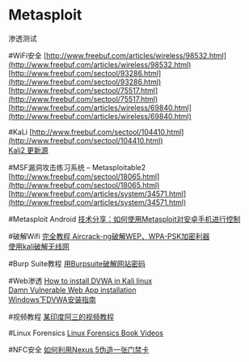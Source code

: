 # Metasploit
渗透测试

#WiFi安全
[http://www.freebuf.com/articles/wireless/98532.html](http://www.freebuf.com/articles/wireless/98532.html)  
[http://www.freebuf.com/sectool/93286.html](http://www.freebuf.com/sectool/93286.html)  
[http://www.freebuf.com/sectool/75517.html](http://www.freebuf.com/sectool/75517.html)  
[http://www.freebuf.com/articles/wireless/69840.html](http://www.freebuf.com/articles/wireless/69840.html)  


#KaLi
[http://www.freebuf.com/sectool/104410.html](http://www.freebuf.com/sectool/104410.html)  
[Kali2 更新源](http://www.219.me/posts/3055.html)  


#MSF漏洞攻击练习系统 – Metasploitable2
[http://www.freebuf.com/sectool/18065.html](http://www.freebuf.com/sectool/18065.html)  
[http://www.freebuf.com/articles/system/34571.html](http://www.freebuf.com/articles/system/34571.html)  


#Metasploit Android
[技术分享：如何使用Metasploit对安卓手机进行控制](http://www.freebuf.com/articles/terminal/104407.html)  


#破解Wifi
[完全教程 Aircrack-ng破解WEP、WPA-PSK加密利器](http://netsecurity.51cto.com/art/201105/264844_all.htm)  
[使用kali破解无线网](http://huirong.github.io/2015/03/11/wireless/)

#Burp Suite教程
[用Burpsuite破解网站密码](http://jingyan.baidu.com/album/200957619c8739cb0721b4ff.html?picindex=23)


#Web渗透
[How to install DVWA in Kali linux](https://www.youtube.com/watch?v=HFjrSV6QNKA)  
[Damn Vulnerable Web App installation](https://www.youtube.com/watch?v=GzIj07jt8rM)  
[Windows下DVWA安装指南](http://webaq.lofter.com/post/37ddcc_1439af0)  

#视频教程
[某印度阿三的视频教程](http://www.pentesteracademy.com/topics?utm_source=HT&utm_medium=twitter&utm_campaign=DSM)  

#Linux Forensics
[Linux Forensics Book Videos](https://www.youtube.com/watch?v=Q-Jxz5xZn0A&list=PLzKIBgD3ky23IvVGNllQ9PaTMHU2_nef8&index=1)  

#NFC安全
[如何利用Nexus 5伪造一张门禁卡](http://www.freebuf.com/news/special/80368.html)  

